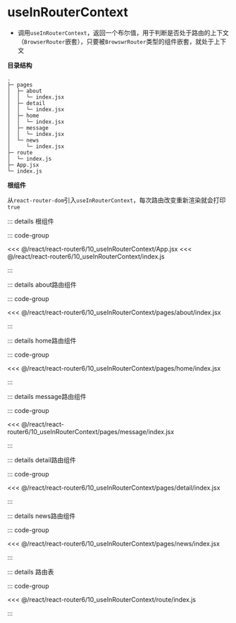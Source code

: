 # useInRouterContext

- 调用`useInRouterContext`，返回一个布尔值，用于判断是否处于路由的上下文（`BrowserRouter`嵌套），只要被`BrowswrRouter`类型的组件嵌套，就处于上下文

**目录结构**

```
.
├─ pages
│  ├─ about
│  │  └─ index.jsx
│  ├─ detail
│  │  └─ index.jsx
│  ├─ home
│  │  └─ index.jsx
│  ├─ message
│  │  └─ index.jsx
│  └─ news
│     └─ index.jsx
├─ route
│  └─ index.js
├─ App.jsx
└─ index.js
```

**根组件**

从`react-router-dom`引入`useInRouterContext`，每次路由改变重新渲染就会打印`true`

::: details 根组件

::: code-group

<<< @/react/react-router6/10_useInRouterContext/App.jsx
<<< @/react/react-router6/10_useInRouterContext/index.js

:::

::: details about路由组件

::: code-group

<<< @/react/react-router6/10_useInRouterContext/pages/about/index.jsx

:::

::: details home路由组件

::: code-group

<<< @/react/react-router6/10_useInRouterContext/pages/home/index.jsx

:::


::: details message路由组件

::: code-group

<<< @/react/react-router6/10_useInRouterContext/pages/message/index.jsx

:::

::: details detail路由组件

::: code-group

<<< @/react/react-router6/10_useInRouterContext/pages/detail/index.jsx

:::


::: details news路由组件

::: code-group

<<< @/react/react-router6/10_useInRouterContext/pages/news/index.jsx

:::


::: details 路由表

::: code-group

<<< @/react/react-router6/10_useInRouterContext/route/index.js

:::